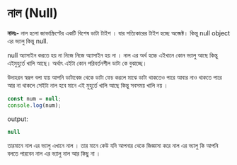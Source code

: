 # নাল (Null)

**নালঃ-** নাল হলো জাভাস্ক্রিপ্টের একটি বিশেষ ডাটা টাইপ । যার সত্যিকারের টাইপ হচ্ছে অব্জেক্ট। কিন্তু null object এর ভ্যালু কিন্তু null.&#x20;

null অ্যাসাইন করতে হয় না নিজে নিজে অ্যাসাইন হয় না । নাল এর অর্থ হচ্চে এইখানে কোন ভ্যালু আছে কিন্তু এইমুহুর্তে খালি আছে। অর্থাৎ এইটা কোন পরিবর্তনশীল ডাটা কে বুঝাচ্ছে।&#x20;

উদাহরন স্বরূপ বলা যায় আপনি ডাটাবেজ থেকে ডাটা ফেচ করলে মাঝে ডাটা থাকতেও পারে আবার নাও থাকতে পারে আর না থাকলে সেইটা নাল হবে মানে এই মুহুর্তে খালি আছে কিন্তু সবসময় খালি নয় ।&#x20;

```javascript
const num = null;
console.log(num);
```

output:

```javascript
null
```

তারমানে নাল এর ভ্যালু এখানে নাল । তার মানে কেউ যদি আপনার থেকে জিজ্ঞাসা করে নাল এর ভ্যালু কি আপনি বলতে পারবেন নাল এর ভ্যালু নাল আর কিছু না ।
